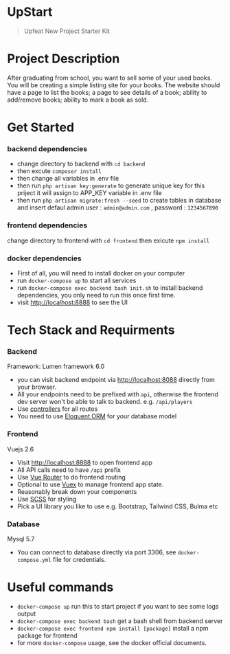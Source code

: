 # UpStart

> Upfeat New Project Starter Kit

# Project Description

After graduating from school, you want to sell some of your used books. You will be creating a simple listing site for your books. The website should have a page to list the books; a page to see details of a book; ability to add/remove books; ability to mark a book as sold.

# Get Started

### backend dependencies
- change directory to backend with    `cd backend`
- then excute `composer install`
- then change all variables in .env file 
- then run `php artisan key:generate` to generate unique key for this priject it will assign to APP_KEY variable in .env file
- then run `php artisan migrate:fresh --seed` to create tables in database and insert defaul admin user : `admin@admin.com` , password : `1234567890`  

### frontend dependencies 

change directory to frontend with    `cd frontend`
then exicute `npm install `


### docker dependencies

- First of all, you will need to install docker on your computer
- run `docker-compose up` to start all services
- run `docker-compose exec backend bash init.sh` to install backend dependencies, you only need to run this once first time.
- visit [http://localhost:8888](http://localhost:8888) to see the UI

# Tech Stack and Requirments

### Backend

Framework: Lumen framework 6.0

- you can visit backend endpoint via [http://localhost:8088](http://localhost:8088) directly from your browser.
- All your endpoints need to be prefixed with `api`, otherwise the frontend dev server won't be able to talk to backend. e.g. `/api/players`
- Use [controllers](https://lumen.laravel.com/docs/6.x/controllers) for all routes
- You need to use [Eloquent ORM](https://lumen.laravel.com/docs/6.x/database) for your database model

### Frontend

Vuejs 2.6

- Visit [http://localhost:8888](http://localhost:8888) to open frontend app
- All API calls need to have `/api` prefix
- Use [Vue Router](https://router.vuejs.org/) to do frontend routing
- Optional to use [Vuex](https://vuex.vuejs.org/) to manage frontend app state.
- Reasonably break down your components
- Use [SCSS](https://sass-lang.com/documentation/syntax) for styling
- Pick a UI library you like to use e.g. Bootstrap, Tailwind CSS, Bulma etc

### Database

Mysql 5.7

- You can connect to database directly via port 3306, see `docker-compose.yml` file for credentials.

# Useful commands

- `docker-compose up` run this to start project if you want to see some logs output
- `docker-compose exec backend bash` get a bash shell from backend server
- `docker-compose exec frontend npm install [package]` install a npm package for frontend
- for more `docker-compose` usage, see the docker official documents.
